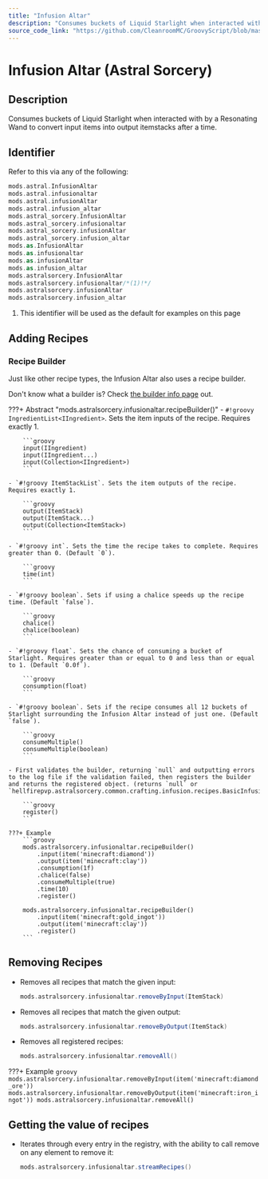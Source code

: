 ```yaml
---
title: "Infusion Altar"
description: "Consumes buckets of Liquid Starlight when interacted with by a Resonating Wand to convert input items into output itemstacks after a time."
source_code_link: "https://github.com/CleanroomMC/GroovyScript/blob/master/src/main/java/com/cleanroommc/groovyscript/compat/mods/astralsorcery/InfusionAltar.java"
---
```


# Infusion Altar (Astral Sorcery)

## Description

Consumes buckets of Liquid Starlight when interacted with by a Resonating Wand to convert input items into output itemstacks after a time.

## Identifier

Refer to this via any of the following:

```groovy hl_lines="14"
mods.astral.InfusionAltar
mods.astral.infusionaltar
mods.astral.infusionAltar
mods.astral.infusion_altar
mods.astral_sorcery.InfusionAltar
mods.astral_sorcery.infusionaltar
mods.astral_sorcery.infusionAltar
mods.astral_sorcery.infusion_altar
mods.as.InfusionAltar
mods.as.infusionaltar
mods.as.infusionAltar
mods.as.infusion_altar
mods.astralsorcery.InfusionAltar
mods.astralsorcery.infusionaltar/*(1)!*/
mods.astralsorcery.infusionAltar
mods.astralsorcery.infusion_altar
```

1. This identifier will be used as the default for examples on this page

## Adding Recipes

### Recipe Builder

Just like other recipe types, the Infusion Altar also uses a recipe builder.

Don't know what a builder is? Check [the builder info page](../../../groovy/builder.md) out.

???+ Abstract "mods.astralsorcery.infusionaltar.recipeBuilder()"
    - `#!groovy IngredientList<IIngredient>`. Sets the item inputs of the recipe. Requires exactly 1.

        ```groovy
        input(IIngredient)
        input(IIngredient...)
        input(Collection<IIngredient>)
        ```

    - `#!groovy ItemStackList`. Sets the item outputs of the recipe. Requires exactly 1.

        ```groovy
        output(ItemStack)
        output(ItemStack...)
        output(Collection<ItemStack>)
        ```

    - `#!groovy int`. Sets the time the recipe takes to complete. Requires greater than 0. (Default `0`).

        ```groovy
        time(int)
        ```

    - `#!groovy boolean`. Sets if using a chalice speeds up the recipe time. (Default `false`).

        ```groovy
        chalice()
        chalice(boolean)
        ```

    - `#!groovy float`. Sets the chance of consuming a bucket of Starlight. Requires greater than or equal to 0 and less than or equal to 1. (Default `0.0f`).

        ```groovy
        consumption(float)
        ```

    - `#!groovy boolean`. Sets if the recipe consumes all 12 buckets of Starlight surrounding the Infusion Altar instead of just one. (Default `false`).

        ```groovy
        consumeMultiple()
        consumeMultiple(boolean)
        ```

    - First validates the builder, returning `null` and outputting errors to the log file if the validation failed, then registers the builder and returns the registered object. (returns `null` or `hellfirepvp.astralsorcery.common.crafting.infusion.recipes.BasicInfusionRecipe`).

        ```groovy
        register()
        ```

    ???+ Example
        ```groovy
        mods.astralsorcery.infusionaltar.recipeBuilder()
            .input(item('minecraft:diamond'))
            .output(item('minecraft:clay'))
            .consumption(1f)
            .chalice(false)
            .consumeMultiple(true)
            .time(10)
            .register()

        mods.astralsorcery.infusionaltar.recipeBuilder()
            .input(item('minecraft:gold_ingot'))
            .output(item('minecraft:clay'))
            .register()
        ```



## Removing Recipes

- Removes all recipes that match the given input:

    ```groovy
    mods.astralsorcery.infusionaltar.removeByInput(ItemStack)
    ```

- Removes all recipes that match the given output:

    ```groovy
    mods.astralsorcery.infusionaltar.removeByOutput(ItemStack)
    ```

- Removes all registered recipes:

    ```groovy
    mods.astralsorcery.infusionaltar.removeAll()
    ```

???+ Example
    ```groovy
    mods.astralsorcery.infusionaltar.removeByInput(item('minecraft:diamond_ore'))
    mods.astralsorcery.infusionaltar.removeByOutput(item('minecraft:iron_ingot'))
    mods.astralsorcery.infusionaltar.removeAll()
    ```

## Getting the value of recipes

- Iterates through every entry in the registry, with the ability to call remove on any element to remove it:

    ```groovy
    mods.astralsorcery.infusionaltar.streamRecipes()
    ```
